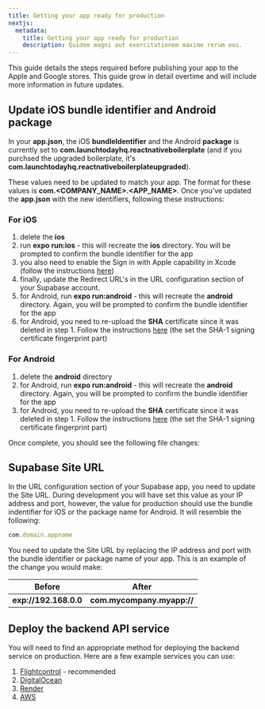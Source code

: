 ```yaml
---
title: Getting your app ready for production
nextjs:
  metadata:
    title: Getting your app ready for production
    description: Quidem magni aut exercitationem maxime rerum eos.
---
```


This guide details the steps required before publishing your app to the Apple and Google stores. This guide grow in detail overtime and
will include more information in future updates.

## Update iOS bundle identifier and Android package

In your **app.json**, the iOS **bundleIdentifier** and the Android **package** is currently set to **com.launchtodayhq.reactnativeboilerplate**
(and if you purchsed the upgraded boilerplate, it's **com.launchtodayhq.reactnativeboilerplateupgraded**).

These values need to be updated to match your app. The format for these values is **com.<COMPANY_NAME>.<APP_NAME>**. Once you've updated
the **app.json** with the new identifiers, following these instructions:

### For iOS

1. delete the **ios**
2. run **expo run:ios** - this will recreate the **ios** directory. You will be prompted to confirm the bundle identifier for the app
3. you also need to enable the Sign in with Apple capability in Xcode (follow the instructions [here](https://developer.apple.com/documentation/xcode/adding-capabilities-to-your-app#Add-a-capability))
4. finally, update the Redirect URL's in the URL configuration section of your Supabase account.
5. for Android, run **expo run:android** - this will recreate the **android** directory. Again, you will be prompted to confirm the bundle identifier for the app
6. for Android, you need to re-upload the **SHA** certificate since it was deleted in step 1. Follow the instructions [here](/authentication/google#oauth-20-client-ids) (the set the SHA-1 signing certificate fingerprint part)

### For Android

1. delete the **android** directory
2. for Android, run **expo run:android** - this will recreate the **android** directory. Again, you will be prompted to confirm the bundle identifier for the app
3. for Android, you need to re-upload the **SHA** certificate since it was deleted in step 1. Follow the instructions [here](/authentication/google#oauth-20-client-ids) (the set the SHA-1 signing certificate fingerprint part)

Once complete, you should see the following file changes:

## Supabase Site URL

In the URL configuration section of your Supabase app, you need to update the Site URL. During development you will have set this value
as your IP address and port, however, the value for production should use the bundle indentifier for iOS or the package name for Android. It
will resemble the following:

```js
com.domain.appname
```

You need to update the Site URL by replacing the IP address and port with the bundle identifier or package name of your app. This is an
example of the change you would make:

| Before                | After                      |
| --------------------- | -------------------------- |
| **exp://192.168.0.0** | **com.mycompany.myapp://** |

## Deploy the backend API service

You will need to find an appropriate method for deploying the backend service on production. Here are a few example services you can use:

1. [Flightcontrol](https://www.flightcontrol.dev/) - recommended
2. [DigitalOcean](https://www.digitalocean.com/)
3. [Render](https://render.com/)
4. [AWS](https://aws.amazon.com/)
